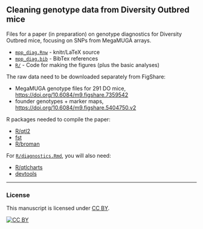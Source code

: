 ## Cleaning genotype data from Diversity Outbred mice

Files for a paper (in preparation) on genotype diagnostics for
Diversity Outbred mice, focusing on SNPs from MegaMUGA arrays.

- [`mpp_diag.Rnw`](mpp_diag.Rnw) - knitr/LaTeX source
- [`mpp_diag.bib`](mpp_diag.bib) - BibTex references
- [`R/`](R/) - Code for making the figures (plus the basic analyses)

The raw data need to be downloaded separately from FigShare:

- MegaMUGA genotype files for 291 DO mice, <https://doi.org/10.6084/m9.figshare.7359542>
- founder genotypes + marker maps, <https://doi.org/10.6084/m9.figshare.5404750.v2>

R packages needed to compile the paper:

- [R/qtl2](https://kbroman.org/qtl2)
- [fst](http://www.fstpackage.org)
- [R/broman](https://github.com/kbroman/broman)

For [`R/diagnostics.Rmd`](R/diagnostics.Rmd), you will also need:

- [R/qtlcharts](https://kbroman.org/qtlcharts)
- [devtools](https://github.com/hadley/devtools)

---

### License

This manuscript is licensed under [CC BY](https://creativecommons.org/licenses/by/3.0/).

[![CC BY](https://i.creativecommons.org/l/by/3.0/88x31.png)](https://creativecommons.org/licenses/by/3.0/)
